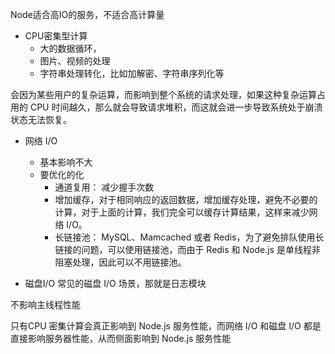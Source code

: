 Node适合高IO的服务，不适合高计算量


+ CPU密集型计算
    + 大的数据循环，
    + 图片、视频的处理
    + 字符串处理转化，比如加解密、字符串序列化等


会因为某些用户的复杂运算，而影响到整个系统的请求处理，如果这种复杂运算占用的 CPU 时间越久，那么就会导致请求堆积，而这就会进一步导致系统处于崩溃状态无法恢复。


+ 网络 I/O
    + 基本影响不大
    + 要优化的化
        + 通道复用： 减少握手次数
        + 增加缓存，对于相同响应的返回数据，增加缓存处理，避免不必要的计算，对于上面的计算，我们完全可以缓存计算结果，这样来减少网络 I/O。
        + 长链接池： MySQL、Mamcached 或者 Redis，为了避免排队使用长链接的问题，可以使用链接池，而由于 Redis 和 Node.js 是单线程非阻塞处理，因此可以不用链接池。

+ 磁盘I/O
常见的磁盘 I/O 场景，那就是日志模块

不影响主线程性能

只有CPU 密集计算会真正影响到 Node.js 服务性能，而网络 I/O 和磁盘 I/O 都是直接影响服务器性能，从而侧面影响到 Node.js 服务性能